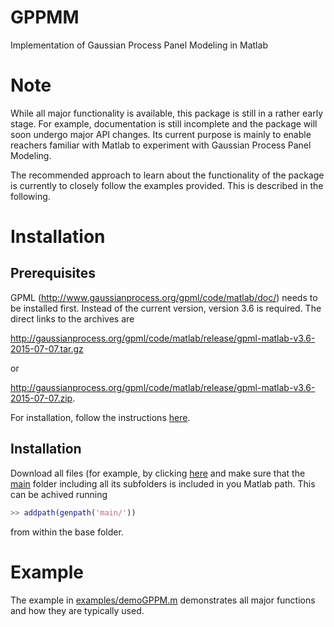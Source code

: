 # GPPMM
Implementation of Gaussian Process Panel Modeling in Matlab

# Note

While all major functionality is available, this package is still in a rather early stage. For example, documentation is still incomplete and the package will soon undergo major API changes. Its current purpose is mainly to enable reachers familiar with Matlab to experiment with Gaussian Process Panel Modeling. 

The recommended approach to learn about the functionality of the package is currently to closely follow the examples provided. This is described in the following.


# Installation

## Prerequisites

GPML (http://www.gaussianprocess.org/gpml/code/matlab/doc/) needs to be installed first. Instead of the current version, version 3.6 is required. The direct links to the archives are

http://gaussianprocess.org/gpml/code/matlab/release/gpml-matlab-v3.6-2015-07-07.tar.gz

or

http://gaussianprocess.org/gpml/code/matlab/release/gpml-matlab-v3.6-2015-07-07.zip.

For installation, follow the instructions [here](http://www.gaussianprocess.org/gpml/code/matlab/doc/).

## Installation

Download all files (for example, by clicking [here](https://github.com/karchjd/GPPMM/archive/master.zip) and make sure that the [main](main/) folder including all its subfolders is included in you Matlab path. This can be achived running

```matlab
>> addpath(genpath('main/'))
```

from within the base folder.

# Example

The example in [examples/demoGPPM.m](examples/demoGPPM.m) demonstrates all major functions and how they are typically used.
